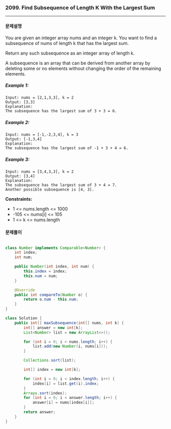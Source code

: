 ### 2099. Find Subsequence of Length K With the Largest Sum

---

#### 문제설명

You are given an integer array nums and an integer k. You want to find a subsequence of nums of length k that has the
largest sum.

Return any such subsequence as an integer array of length k.

A subsequence is an array that can be derived from another array by deleting some or no elements without changing the
order of the remaining elements.

##### Example 1:

```
Input: nums = [2,1,3,3], k = 2
Output: [3,3]
Explanation:
The subsequence has the largest sum of 3 + 3 = 6.
```

##### Example 2:

```
Input: nums = [-1,-2,3,4], k = 3
Output: [-1,3,4]
Explanation: 
The subsequence has the largest sum of -1 + 3 + 4 = 6.
```

##### Example 3:

```
Input: nums = [3,4,3,3], k = 2
Output: [3,4]
Explanation:
The subsequence has the largest sum of 3 + 4 = 7. 
Another possible subsequence is [4, 3].
```

**Constraints:**

- 1 <= nums.length <= 1000
- -105 <= nums[i] <= 105
- 1 <= k <= nums.length

#### 문제풀이

```java

class Number implements Comparable<Number> {
    int index;
    int num;

    public Number(int index, int num) {
        this.index = index;
        this.num = num;
    }

    @Override
    public int compareTo(Number o) {
        return o.num - this.num;
    }
}

class Solution {
    public int[] maxSubsequence(int[] nums, int k) {
        int[] answer = new int[k];
        List<Number> list = new ArrayList<>();

        for (int i = 0; i < nums.length; i++) {
            list.add(new Number(i, nums[i]));
        }

        Collections.sort(list);

        int[] index = new int[k];

        for (int i = 0; i < index.length; i++) {
            index[i] = list.get(i).index;
        }
        Arrays.sort(index);
        for (int i = 0; i < answer.length; i++) {
            answer[i] = nums[index[i]];
        }
        return answer;
    }
}
```

